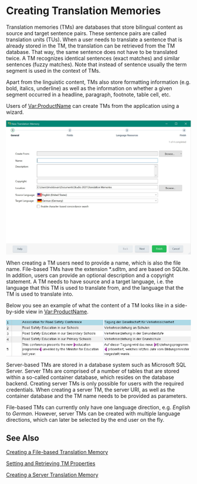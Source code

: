 Creating Translation Memories
====
Translation memories (TMs) are databases that store bilingual content as source and target sentence pairs. These sentence pairs are called translation units (TUs). When a user needs to translate a sentence that is already stored in the TM, the translation can be retrieved from the TM database. That way, the same sentence does not have to be translated twice. A TM recognizes identical sentences (exact matches) and similar sentences (fuzzy matches). Note that instead of sentence usually the term segment is used in the context of TMs.

Apart from the linguistic content, TMs also store formatting information (e.g. bold, italics, underline) as well as the information on whether a given segment occurred in a headline, paragraph, footnote, table cell, etc.

Users of <Var:ProductName> can create TMs from the application using a wizard.

<img style="display:block; " src="images/CreateTm.jpg"/>

When creating a TM users need to provide a name, which is also the file name. File-based TMs have the extension *.sdltm, and are based on SQLite. In addition, users can provide an optional description and a copyright statement. A TM needs to have source and a target language, i.e. the language that this TM is used to translate from, and the language that the TM is used to translate into.

Below you see an example of what the content of a TM looks like in a side-by-side view in <Var:ProductName>.

<img style="display:block; " src="images/TmView.jpg"/>

Server-based TMs are stored in a database system such as Microsoft SQL Server. Server TMs are comprised of a number of tables that are stored within a so-called container database, which resides on the database backend. Creating server TMs is only possible for users with the required credentials. When creating a server TM, the server URI, as well as the container database and the TM name needs to be provided as parameters.

File-based TMs can currently only have one language direction, e.g. *English* to *German*. However, server TMs can be created with multiple language directions, which can later be selected by the end user on the fly.

See Also
------
[Creating a File-based Translation Memory](creating_a_file_based_translation_memory.md)

[Setting and Retrieving TM Properties](setting_and_retrieving_tm_properties.md)

[Creating a Server Translation Memory](creating_a_server_translation_memory.md)